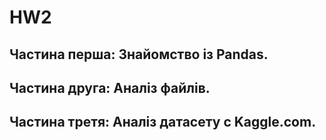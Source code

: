 # HW2
## Частина перша: Знайомство із Pandas.
## Частина друга: Аналіз файлів.
## Частина третя: Аналіз датасету c Kaggle.com.
